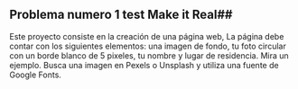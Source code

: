 ## Problema numero 1 test Make it Real##

Este proyecto consiste en la creación de una página web, La página debe contar con los siguientes elementos: una imagen de fondo, tu foto circular con un borde blanco de 5 pixeles, tu nombre y lugar de residencia. Mira un ejemplo. Busca una imagen en Pexels o Unsplash y utiliza una fuente de Google Fonts.
